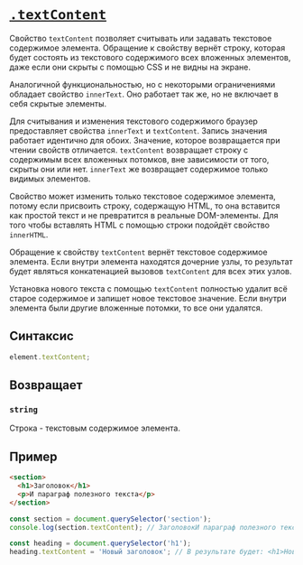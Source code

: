 # [`.textContent`](../index.md)

Свойство `textContent` позволяет считывать или задавать текстовое содержимое элемента. Обращение к свойству вернёт строку, которая будет состоять из текстового содержимого всех вложенных элементов, даже если они скрыты с помощью CSS и не видны на экране.

Аналогичной функциональностью, но с некоторыми ограничениями обладает свойство `innerText`. Оно работает так же, но не включает в себя скрытые элементы.

Для считывания и изменения текстового содержимого браузер предоставляет свойства `innerText` и `textContent`. Запись значения работает идентично для обоих. Значение, которое возвращается при чтении свойств отличается. `textContent` возвращает строку с содержимым всех вложенных потомков, вне зависимости от того, скрыты они или нет. `innerText` же возвращает содержимое только видимых элементов.

Свойство может изменить только текстовое содержимое элемента, потому если присвоить строку, содержащую HTML, то она вставится как простой текст и не превратится в реальные DOM-элементы. Для того чтобы вставлять HTML c помощью строки подойдёт свойство `innerHTML`.

Обращение к свойству `textContent` вернёт текстовое содержимое элемента. Если внутри элемента находятся дочерние узлы, то результат будет являться конкатенацией вызовов `textContent` для всех этих узлов.

Установка нового текста с помощью `textContent` полностью удалит всё старое содержимое и запишет новое текстовое значение. Если внутри элемента были другие вложенные потомки, то все они удалятся.

## Синтаксис

```js
element.textContent;
```

## Возвращает

### `string`

Строка - текстовым содержимое элемента.

## Пример

```html
<section>
  <h1>Заголовок</h1>
  <p>И параграф полезного текста</p>
</section>
```

```js
const section = document.querySelector('section');
console.log(section.textContent); // ЗаголовокИ параграф полезного текста

const heading = document.querySelector('h1');
heading.textContent = 'Новый заголовок'; // В результате будет: <h1>Новый заголовок</h1>
```
